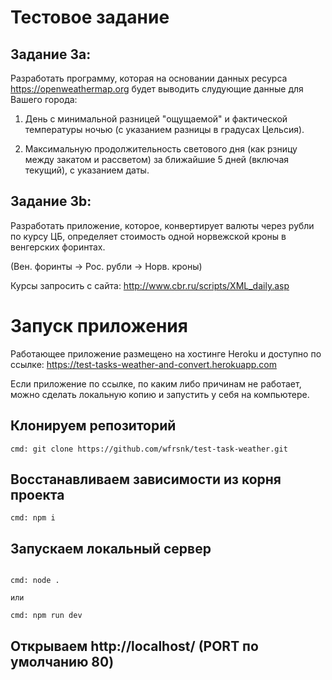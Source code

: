 # Тестовое задание

## Задание 3a:


Разработать программу, которая на основании данных ресурса https://openweathermap.org будет выводить слудующие данные для Вашего города:

1) День с минимальной разницей "ощущаемой" и фактической температуры ночью (с указанием разницы в градусах Цельсия).

2) Максимальную продолжительность светового дня (как рзницу между закатом и рассветом) за ближайшие 5 дней (включая текущий), с указанием даты.


## Задание 3b:

Разработать приложение, которое, конвертирует валюты через рубли по курсу ЦБ, определяет стоимость одной норвежской кроны в венгерских форинтах.

(Вен. форинты -> Рос. рубли -> Норв. кроны)

Курсы запросить с сайта: http://www.cbr.ru/scripts/XML_daily.asp

# Запуск приложения

Работающее приложение размещено на хостинге Heroku и доступно по ссылке: https://test-tasks-weather-and-convert.herokuapp.com

Если приложение по ссылке, по каким либо причинам не работает, можно сделать локальную копию и запустить у себя на компьютере.

## Клонируем репозиторий

```
cmd: git clone https://github.com/wfrsnk/test-task-weather.git
```

## Восстанавливаем зависимости из корня проекта

```
cmd: npm i
```

## Запускаем локальный сервер

```

cmd: node .

или

cmd: npm run dev

```

## Открываем http://localhost/ (PORT по умолчанию 80)
